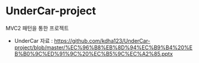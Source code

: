 # UnderCar-project
MVC2 패턴을 통한 프로젝트
* UnderCar 자료 : <https://github.com/kdha123/UnderCar-project/blob/master/%EC%96%B8%EB%8D%94%EC%B9%B4%20%EB%B0%9C%ED%91%9C%20%EC%B5%9C%EC%A2%85.pptx>
